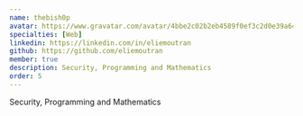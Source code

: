 ```yaml
---
name: thebish0p
avatar: https://www.gravatar.com/avatar/4bbe2c02b2eb4589f0ef3c2d0e39a640?d=identicon&s=256
specialties: [Web]
linkedin: https://linkedin.com/in/eliemoutran
github: https://github.com/eliemoutran
member: true
description: Security, Programming and Mathematics
order: 5
---
```


Security, Programming and Mathematics
